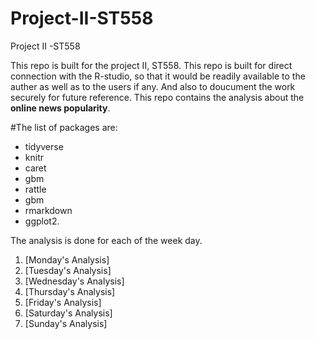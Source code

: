 # Project-II-ST558
Project II -ST558

This repo is built for the project II, ST558. This repo is built for direct connection with the R-studio, so that it would be readily available to the auther as 
well as to the users if any. And also to doucument the work securely for future reference. This repo contains the analysis about the **online news popularity**. 

#The list of packages are: 
  + tidyverse 
  + knitr 
  + caret 
  + gbm
  + rattle 
  + gbm 
  + rmarkdown 
  + ggplot2.


The analysis is done for each of the week day.
1. [Monday's Analysis]
2. [Tuesday's Analysis]
3. [Wednesday's Analysis]
4. [Thursday's Analysis]
5. [Friday's Analysis]
6. [Saturday's Analysis]
7. [Sunday's Analysis]
